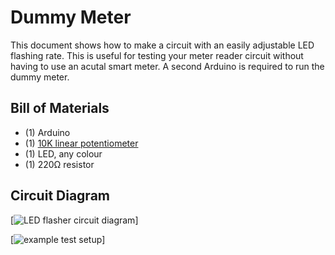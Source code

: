 # Dummy Meter

This document shows how to make a circuit with an easily adjustable LED flashing rate. This is useful for testing your meter reader circuit without having to use an acutal smart meter. A second Arduino is required to run the dummy meter.


## Bill of Materials

* (1) Arduino
* (1) [10K linear potentiometer](https://www.adafruit.com/products/562)
* (1) LED, any colour
* (1) 220Ω resistor


## Circuit Diagram

[![LED flasher circuit diagram](docs/images/led_flasher_circuit_diagram.png)]

[![example test setup](docs/images/example_test_setup.png)]